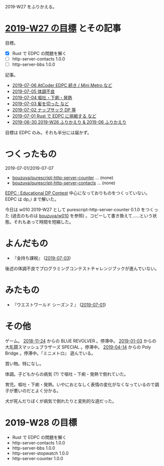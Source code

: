 2019-W27 をふりかえる。

# [2019-W27 の目標][2019-06-30] とその記事

目標。

- [x] Rust で EDPC の問題を解く
- [ ] http-server-contacts 1.0.0
- [ ] http-server-bbs 1.0.0

記事。

- [2019-07-06 AtCoder EDPC 続き / Mini Metro など][2019-07-06]
- [2019-07-05 体調不良][2019-07-05]
- [2019-07-04 嘔吐・下痢・発熱][2019-07-04]
- [2019-07-03 髪を切った など][2019-07-03]
- [2019-07-02 ナップサック DP 等][2019-07-02]
- [2019-07-01 Rust で EDPC に挑戦する など][2019-07-01]
- [2019-06-30 2019-W26 ふりかえり & 2019-06 ふりかえり][2019-06-30]

目標は EDPC のみ。それも半分には届かず。

# つくったもの

2019-07-01/2019-07-07

- [bouzuya/purescript-http-server-counter][] ... (none)
- [bouzuya/purescript-http-server-contacts][] ... (none)

[EDPC : Educational DP Contest](https://atcoder.jp/contests/dp) 中心になっておりものをつくっていない。 EDPC は dp_i まで解いた。

今日は w010 2019-W27 として purescript-http-server-counter 0.1.0 をつくった (過去のものは [bouzuya/w010][] を参照) 。コピーして書き換えて……という状態。それもあって時間を短縮した。

# よんだもの

- 『金持ち課税』 ([2019-07-03][])

後述の体調不良でプログラミングコンテストチャレンジブックが進んでいない。

# みたもの

- 『ウエストワールド シーズン 2 』 ([2019-07-01][])

# その他

ゲーム。 [2018-11-24][] からの BLUE REVOLVER 。停滞中。 [2019-01-03][] からの大乱闘スマッシュブラザーズ SPECIAL 。停滞中。 [2019-04-14][] からの Poly Bridge 。停滞中。『ミニメトロ』 遊んでいる。

買い物。特になし。

体調。子どもからの病気 (?) で嘔吐・下痢・発熱で倒れていた。

育児。嘔吐・下痢・発熱。いやにおとなしく表情の変化がなくなっているので調子が悪いのだとよく分かる。

犬が死んだりぼくが病気で倒れたりと変則的な週だった。

# 2019-W28 の目標

- Rust で EDPC の問題を解く
- http-server-contacts 1.0.0
- http-server-bbs 1.0.0
- http-server-stopwatch 1.0.0
- http-server-counter 1.0.0

[2018-11-24]: https://blog.bouzuya.net/2018/11/24/
[2019-01-03]: https://blog.bouzuya.net/2019/01/03/
[2019-04-14]: https://blog.bouzuya.net/2019/04/14/
[2019-06-02]: https://blog.bouzuya.net/2019/06/02/
[2019-06-30]: https://blog.bouzuya.net/2019/06/30/
[2019-07-01]: https://blog.bouzuya.net/2019/07/01/
[2019-07-02]: https://blog.bouzuya.net/2019/07/02/
[2019-07-03]: https://blog.bouzuya.net/2019/07/03/
[2019-07-04]: https://blog.bouzuya.net/2019/07/04/
[2019-07-05]: https://blog.bouzuya.net/2019/07/05/
[2019-07-06]: https://blog.bouzuya.net/2019/07/06/
[bouzuya/purescript-http-server-contacts]: https://github.com/bouzuya/purescript-http-server-contacts
[bouzuya/purescript-http-server-counter]: https://github.com/bouzuya/purescript-http-server-counter
[bouzuya/w010]: https://github.com/bouzuya/w010
